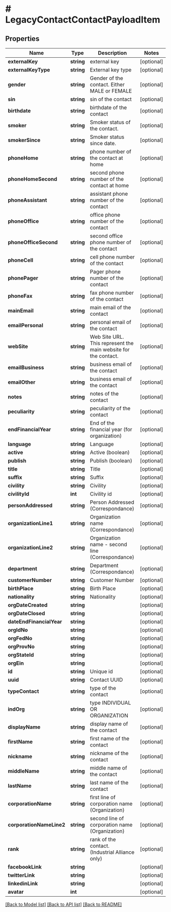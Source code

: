 # # LegacyContactContactPayloadItem

## Properties

Name | Type | Description | Notes
------------ | ------------- | ------------- | -------------
**externalKey** | **string** | external key | [optional]
**externalKeyType** | **string** | External key type | [optional]
**gender** | **string** | Gender of the contact. Either MALE or FEMALE | [optional]
**sin** | **string** | sin of the contact | [optional]
**birthdate** | **string** | birthdate of the contact | [optional]
**smoker** | **string** | Smoker status of the contact. | [optional]
**smokerSince** | **string** | Smoker status since date. | [optional]
**phoneHome** | **string** | phone number of the contact at home | [optional]
**phoneHomeSecond** | **string** | second phone number of the contact at home | [optional]
**phoneAssistant** | **string** | assistant phone number of the contact | [optional]
**phoneOffice** | **string** | office phone number of the contact | [optional]
**phoneOfficeSecond** | **string** | second office phone number of the contact | [optional]
**phoneCell** | **string** | cell phone number of the contact | [optional]
**phonePager** | **string** | Pager phone number of the contact | [optional]
**phoneFax** | **string** | fax phone number of the contact | [optional]
**mainEmail** | **string** | main email of the contact | [optional]
**emailPersonal** | **string** | personal email of the contact | [optional]
**webSite** | **string** | Web Site URL. This represent the main website for the contact. | [optional]
**emailBusiness** | **string** | business email of the contact | [optional]
**emailOther** | **string** | business email of the contact | [optional]
**notes** | **string** | notes of the contact | [optional]
**peculiarity** | **string** | peculiarity of the contact | [optional]
**endFinancialYear** | **string** | End of the financial year (for organization) | [optional]
**language** | **string** | Language | [optional]
**active** | **string** | Active (boolean) | [optional]
**publish** | **string** | Publish (boolean) | [optional]
**title** | **string** | Title | [optional]
**suffix** | **string** | Suffix | [optional]
**civility** | **string** | Civility | [optional]
**civilityId** | **int** | Civility id | [optional]
**personAddressed** | **string** | Person Addressed (Correspondance) | [optional]
**organizationLine1** | **string** | Organization name (Correspondance) | [optional]
**organizationLine2** | **string** | Organization name - second line (Correspondance) | [optional]
**department** | **string** | Department (Correspondance) | [optional]
**customerNumber** | **string** | Customer Number | [optional]
**birthPlace** | **string** | Birth Place | [optional]
**nationality** | **string** | Nationality | [optional]
**orgDateCreated** | **string** |  | [optional]
**orgDateClosed** | **string** |  | [optional]
**dateEndFinancialYear** | **string** |  | [optional]
**orgIdNo** | **string** |  | [optional]
**orgFedNo** | **string** |  | [optional]
**orgProvNo** | **string** |  | [optional]
**orgStateId** | **string** |  | [optional]
**orgEin** | **string** |  | [optional]
**id** | **string** | Unique id | [optional]
**uuid** | **string** | Contact UUID | [optional]
**typeContact** | **string** | type of the contact | [optional]
**indOrg** | **string** | type INDIVIDUAL OR ORGANIZATION | [optional]
**displayName** | **string** | display name of the contact | [optional]
**firstName** | **string** | first name of the contact | [optional]
**nickname** | **string** | nickname of the contact | [optional]
**middleName** | **string** | middle name of the contact | [optional]
**lastName** | **string** | last name of the contact | [optional]
**corporationName** | **string** | first line of corporation name (Organization) | [optional]
**corporationNameLine2** | **string** | second line of corporation name (Organization) | [optional]
**rank** | **string** | rank of the contact. (Industrial Alliance only) | [optional]
**facebookLink** | **string** |  | [optional]
**twitterLink** | **string** |  | [optional]
**linkedinLink** | **string** |  | [optional]
**avatar** | **int** |  | [optional]

[[Back to Model list]](../../README.md#models) [[Back to API list]](../../README.md#endpoints) [[Back to README]](../../README.md)
